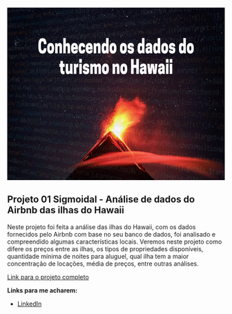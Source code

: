 <p align="center">
  <img src="https://github.com/LuizVaccaro/Projeto01/blob/main/Vamos%20Conhecer%20Sobre%20o%20Hawaii%20(1).png?raw=true" alt="imagem maneira relacionada ao projeto"height=400px >
</p>

## Projeto 01 Sigmoidal - Análise de dados do Airbnb das ilhas do Hawaii

Neste projeto foi feita a análise das ilhas do Hawaii, com os dados fornecidos pelo Airbnb com base no seu banco de dados, foi analisado e compreendido algumas características locais. Veremos neste projeto como difere os preços entre as ilhas, os tipos de propriedades disponíveis, quantidade mínima de noites para aluguel, qual ilha tem a maior concentração de locações, média de preços, entre outras análises.

[Link para o projeto completo](https://colab.research.google.com/drive/17NmsL-V_pgCcKOPBYayOYG9yKqidQQpv?usp=sharing)

**Links para me acharem:**
* [LinkedIn](https://www.linkedin.com/in/luiz-felipe-cougo-vaccaro-9b5790184/)






